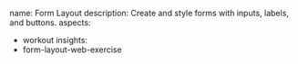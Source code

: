 name: Form Layout
description: Create and style forms with inputs, labels, and buttons.
aspects:
  - workout
insights:
  - form-layout-web-exercise
